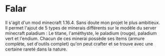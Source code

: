 # Falar
Il s'agit d'un mod minecraft 1.16.4. Sans doute mon projet le plus ambitieux. Il permet l'ajout de 5 types de minerais différents sur le modèle du server minecraft paladium :
Le titane, l'améthyste, le paladium (rouge), paladium vert et l'endium. Chacun de ces minerai possède ses items (armure complète, set d'outils complet) qu'on peut crafter et se trouve avec une certaine rareté dans la nature.
